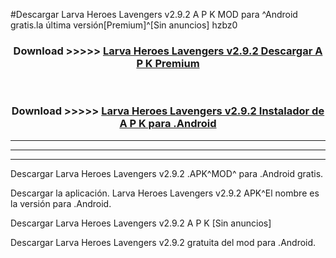 #Descargar Larva Heroes Lavengers v2.9.2 A P K MOD para ^Android gratis.la última versión[Premium]^[Sin anuncios] hzbz0



<div align="center">
<h3>Download >>>>> <a href="https://es-web.web.app/?es= Larva Heroes Lavengers v2.9.2">Larva Heroes Lavengers v2.9.2 Descargar A P K Premium</a></h3><br>

<h3>Download >>>>> <a href="https://es-web.web.app/?es= Larva Heroes Lavengers v2.9.2">Larva Heroes Lavengers v2.9.2 Instalador de A P K para .Android</a></h3>
</div>


----------------------------------------------------------

----------------------------------------------------------

----------------------------------------------------------

Descargar Larva Heroes Lavengers v2.9.2 .APK^MOD^ para .Android gratis.

Descargar la aplicación. Larva Heroes Lavengers v2.9.2 APK^El nombre es la versión para .Android.

Descargar Larva Heroes Lavengers v2.9.2 A P K [Sin anuncios]

Descargar Larva Heroes Lavengers v2.9.2 gratuita del mod para .Android.
